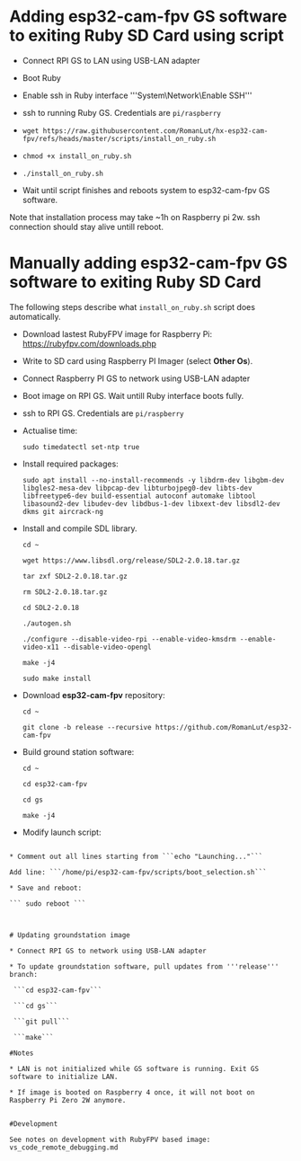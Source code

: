 # Adding esp32-cam-fpv GS software to exiting Ruby SD Card using script

* Connect RPI GS to LAN using USB-LAN adapter

* Boot Ruby

* Enable ssh in Ruby interface '''System\Network\Enable SSH'''

* ssh to running Ruby GS. Credentials are ```pi/raspberry```

* ```wget https://raw.githubusercontent.com/RomanLut/hx-esp32-cam-fpv/refs/heads/master/scripts/install_on_ruby.sh```

* ```chmod +x install_on_ruby.sh```

* ```./install_on_ruby.sh```

* Wait until script finishes and reboots system to esp32-cam-fpv GS software.

Note that installation process may take ~1h on Raspberry pi 2w. ssh connection should stay alive untill reboot.


# Manually adding esp32-cam-fpv GS software to exiting Ruby SD Card

  The following steps describe what ```install_on_ruby.sh``` script does automatically.

* Download lastest RubyFPV image for Raspberry Pi: https://rubyfpv.com/downloads.php

* Write to SD card using Raspberry PI Imager (select **Other Os**).

* Connect Raspberry PI GS to network using USB-LAN adapter

* Boot image on RPI GS. Wait untill Ruby interface boots fully.

* ssh to RPI GS. Credentials are ```pi/raspberry```

* Actualise time:

  ```sudo timedatectl set-ntp true```

* Install required packages: 

  ```sudo apt install --no-install-recommends -y libdrm-dev libgbm-dev libgles2-mesa-dev libpcap-dev libturbojpeg0-dev libts-dev libfreetype6-dev build-essential autoconf automake libtool libasound2-dev libudev-dev libdbus-1-dev libxext-dev libsdl2-dev dkms git aircrack-ng```

* Install and compile SDL library.

  ```cd ~```
 
  ```wget https://www.libsdl.org/release/SDL2-2.0.18.tar.gz```

  ```tar zxf SDL2-2.0.18.tar.gz```

  ```rm SDL2-2.0.18.tar.gz```

  ```cd SDL2-2.0.18```

  ```./autogen.sh```

  ```./configure --disable-video-rpi --enable-video-kmsdrm --enable-video-x11 --disable-video-opengl```

  ```make -j4```

  ```sudo make install```

* Download **esp32-cam-fpv** repository:
 
  ```cd ~```
 
  ```git clone -b release --recursive https://github.com/RomanLut/esp32-cam-fpv```

* Build ground station software:

  ```cd ~```

  ```cd esp32-cam-fpv```

  ```cd gs```

  ```make -j4```

* Modify launch script:

 ```sudo nano /root/.profile
 
* Comment out all lines starting from ```echo "Launching..."```

 Add line: ```/home/pi/esp32-cam-fpv/scripts/boot_selection.sh``` 

* Save and reboot:

``` sudo reboot ```



# Updating groundstation image

* Connect RPI GS to network using USB-LAN adapter

* To update groundstation software, pull updates from '''release''' branch:

  ```cd esp32-cam-fpv```
  
  ```cd gs```
  
  ```git pull```
  
  ```make```

#Notes

* LAN is not initialized while GS software is running. Exit GS software to initialize LAN. 

* If image is booted on Raspberry 4 once, it will not boot on Raspberry Pi Zero 2W anymore.
 

#Development

 See notes on development with RubyFPV based image: vs_code_remote_debugging.md 
